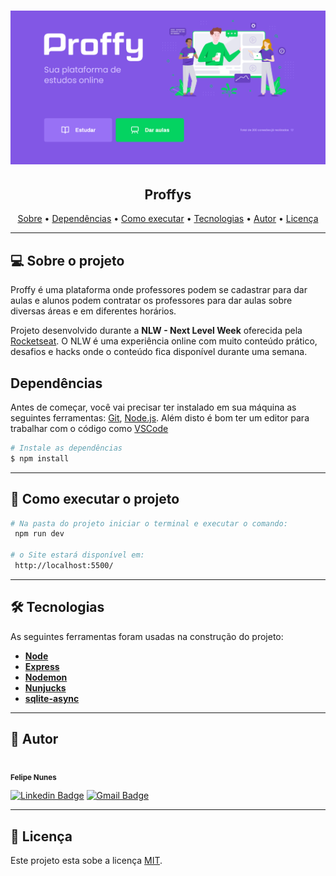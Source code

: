  <h1 align="center">
    <img alt="Proffy" title="#proffy" src="./public/images/proffy.png" />
</h1>

<h2 align="center"> 
	Proffys
</h2>

<p align="center">
 <a href="#-sobre-o-projeto">Sobre</a> •
 <a href="#-dependencias">Dependências</a> •
 <a href="#-como-executar">Como executar</a> • 
 <a href="#-tecnologias">Tecnologias</a> • 
 <a href="#-autor">Autor</a> • 
 <a href="#user-content--licença">Licença</a>
</p>

---

## 💻 Sobre o projeto

 Proffy é uma plataforma onde professores podem se cadastrar para dar aulas e alunos podem contratar os professores para dar aulas
 sobre diversas áreas e em diferentes horários.


Projeto desenvolvido durante a **NLW - Next Level Week** oferecida pela [Rocketseat](https://blog.rocketseat.com.br).
O NLW é uma experiência online com muito conteúdo prático, desafios e hacks onde o conteúdo fica disponível durante uma semana.

## Dependências

Antes de começar, você vai precisar ter instalado em sua máquina as seguintes ferramentas:
[Git](https://git-scm.com), [Node.js](https://nodejs.org/en/). 
Além disto é bom ter um editor para trabalhar com o código como [VSCode](https://code.visualstudio.com/)

```bash
# Instale as dependências
$ npm install

```

---

## 🚀 Como executar o projeto

```bash
# Na pasta do projeto iniciar o terminal e executar o comando:
 npm run dev

# o Site estará disponível em:
 http://localhost:5500/

```
---

## 🛠 Tecnologias

As seguintes ferramentas foram usadas na construção do projeto:

-   **[Node](https://nodejs.org/en/)**
-   **[Express](https://expressjs.com/)**
-   **[Nodemon](https://nodemon.io/)**
-   **[Nunjucks](https://mozilla.github.io/nunjucks/)**
-   **[sqlite-async](https://www.npmjs.com/package/sqlite-async)**

---

## 🦸 Autor


 <img style="border-radius: 50%;" src="https://avatars1.githubusercontent.com/u/52484229?s=460&u=07c81380d8532622998b8d658102eab2c89b99b6&v=4" width="100px;" alt=""/>
 <br />
 <sub><b>Felipe Nunes</b></sub>
 <br />

[![Linkedin Badge](https://img.shields.io/badge/-Felipe-blue?style=flat-square&logo=Linkedin&logoColor=white&link=https://www.linkedin.com/in/felipenno/)](https://www.linkedin.com/in/felipenno/) 
[![Gmail Badge](https://img.shields.io/badge/-felipenno14@gmail.com-c14438?style=flat-square&logo=Gmail&logoColor=white&link=mailto:felipenno14@gmail.com)](mailto:felipenno14@gmail.com)

---

## 📝 Licença

Este projeto esta sobe a licença [MIT](./LICENSE).


